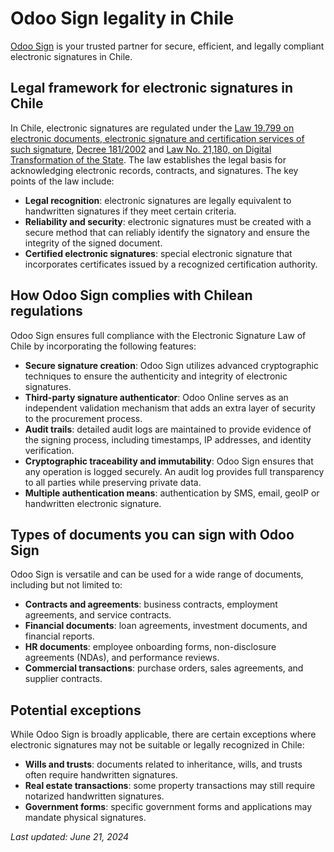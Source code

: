 # Odoo Sign legality in Chile

[Odoo Sign](../sign.md) is your trusted partner for secure, efficient, and legally compliant
electronic signatures in Chile.

## Legal framework for electronic signatures in Chile

In Chile, electronic signatures are regulated under the [Law 19.799 on electronic documents,
electronic signature and certification services of such signature](https://www.bcn.cl/leychile/navegar?idNorma=196640), [Decree 181/2002](https://www.bcn.cl/leychile/navegar?idNorma=201668) and [Law No. 21,180, on Digital
Transformation of the State](https://www.bcn.cl/leychile/navegar?idNorma=1138479&tipoVersion=0).
The law establishes the legal basis for acknowledging electronic records, contracts, and signatures.
The key points of the law include:

- **Legal recognition**: electronic signatures are legally equivalent to handwritten signatures if
  they meet certain criteria.
- **Reliability and security**: electronic signatures must be created with a secure method that can
  reliably identify the signatory and ensure the integrity of the signed document.
- **Certified electronic signatures**: special electronic signature that incorporates certificates
  issued by a recognized certification authority.

## How Odoo Sign complies with Chilean regulations

Odoo Sign ensures full compliance with the Electronic Signature Law of Chile by incorporating the
following features:

- **Secure signature creation**: Odoo Sign utilizes advanced cryptographic techniques to ensure the
  authenticity and integrity of electronic signatures.
- **Third-party signature authenticator**: Odoo Online serves as an independent validation mechanism
  that adds an extra layer of security to the procurement process.
- **Audit trails**: detailed audit logs are maintained to provide evidence of the signing process,
  including timestamps, IP addresses, and identity verification.
- **Cryptographic traceability and immutability**: Odoo Sign ensures that any operation is logged
  securely. An audit log provides full transparency to all parties while preserving private data.
- **Multiple authentication means**: authentication by SMS, email, geoIP or handwritten electronic
  signature.

## Types of documents you can sign with Odoo Sign

Odoo Sign is versatile and can be used for a wide range of documents, including but not limited to:

- **Contracts and agreements**: business contracts, employment agreements, and service contracts.
- **Financial documents**: loan agreements, investment documents, and financial reports.
- **HR documents**: employee onboarding forms, non-disclosure agreements (NDAs), and performance
  reviews.
- **Commercial transactions**: purchase orders, sales agreements, and supplier contracts.

## Potential exceptions

While Odoo Sign is broadly applicable, there are certain exceptions where electronic signatures may
not be suitable or legally recognized in Chile:

- **Wills and trusts**: documents related to inheritance, wills, and trusts often require
  handwritten signatures.
- **Real estate transactions**: some property transactions may still require notarized handwritten
  signatures.
- **Government forms**: specific government forms and applications may mandate physical signatures.

*Last updated: June 21, 2024*
